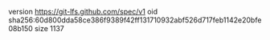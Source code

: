 version https://git-lfs.github.com/spec/v1
oid sha256:60d800dda58ce386f9389f42ff131710932abf526d717feb1142e20bfe08b150
size 1137
